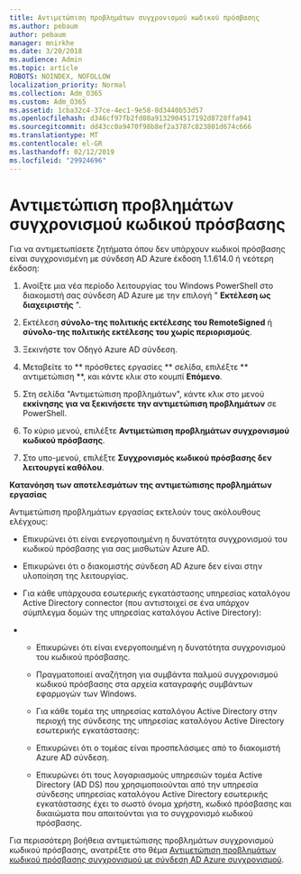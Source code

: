 ```yaml
---
title: Αντιμετώπιση προβλημάτων συγχρονισμού κωδικού πρόσβασης
ms.author: pebaum
author: pebaum
manager: mnirkhe
ms.date: 3/20/2018
ms.audience: Admin
ms.topic: article
ROBOTS: NOINDEX, NOFOLLOW
localization_priority: Normal
ms.collection: Adm_O365
ms.custom: Adm_O365
ms.assetid: 1cba32c4-37ce-4ec1-9e58-8d3440b53d57
ms.openlocfilehash: d346cf97fb2fd08a9132904517192d8728ffa941
ms.sourcegitcommit: dd43cc0a9470f98b8ef2a3787c823801d674c666
ms.translationtype: MT
ms.contentlocale: el-GR
ms.lasthandoff: 02/12/2019
ms.locfileid: "29924696"
---
```

# <a name="troubleshoot-password-synchronization"></a>Αντιμετώπιση προβλημάτων συγχρονισμού κωδικού πρόσβασης

Για να αντιμετωπίσετε ζητήματα όπου δεν υπάρχουν κωδικοί πρόσβασης είναι συγχρονισμένη με σύνδεση AD Azure έκδοση 1.1.614.0 ή νεότερη έκδοση:
  
1. Ανοίξτε μια νέα περίοδο λειτουργίας του Windows PowerShell στο διακομιστή σας σύνδεση AD Azure με την επιλογή " **Εκτέλεση ως διαχειριστής** ". 
    
2. Εκτέλεση **σύνολο-της πολιτικής εκτέλεσης του RemoteSigned** ή **σύνολο-της πολιτικής εκτέλεσης του χωρίς περιορισμούς**. 
    
3. Ξεκινήστε τον Οδηγό Azure AD σύνδεση.
    
4. Μεταβείτε το ** πρόσθετες εργασίες ** σελίδα, επιλέξτε ** αντιμετώπιση **, και κάντε κλικ στο κουμπί **Επόμενο**. 
    
5. Στη σελίδα "Αντιμετώπιση προβλημάτων", κάντε κλικ στο μενού **εκκίνησης για να ξεκινήσετε την αντιμετώπιση προβλημάτων** σε PowerShell. 
    
6. Το κύριο μενού, επιλέξτε **Αντιμετώπιση προβλημάτων συγχρονισμού κωδικού πρόσβασης**. 
    
7. Στο υπο-μενού, επιλέξτε **Συγχρονισμός κωδικού πρόσβασης δεν λειτουργεί καθόλου**. 
    
 **Κατανόηση των αποτελεσμάτων της αντιμετώπισης προβλημάτων εργασίας**
  
Αντιμετώπιση προβλημάτων εργασίας εκτελούν τους ακόλουθους ελέγχους:
  
- Επικυρώνει ότι είναι ενεργοποιημένη η δυνατότητα συγχρονισμού του κωδικού πρόσβασης για σας μισθωτών Azure AD.
    
- Επικυρώνει ότι ο διακομιστής σύνδεση AD Azure δεν είναι στην υλοποίηση της λειτουργίας.
    
- Για κάθε υπάρχουσα εσωτερικής εγκατάστασης υπηρεσίας καταλόγου Active Directory connector (που αντιστοιχεί σε ένα υπάρχον σύμπλεγμα δομών της υπηρεσίας καταλόγου Active Directory):
    
- 
  - Επικυρώνει ότι είναι ενεργοποιημένη η δυνατότητα συγχρονισμού του κωδικού πρόσβασης.
    
  - Πραγματοποιεί αναζήτηση για συμβάντα παλμού συγχρονισμού κωδικού πρόσβασης στα αρχεία καταγραφής συμβάντων εφαρμογών των Windows.
    
  - Για κάθε τομέα της υπηρεσίας καταλόγου Active Directory στην περιοχή της σύνδεσης της υπηρεσίας καταλόγου Active Directory εσωτερικής εγκατάστασης:
    
  - Επικυρώνει ότι ο τομέας είναι προσπελάσιμες από το διακομιστή Azure AD σύνδεση.
    
  - Επικυρώνει ότι τους λογαριασμούς υπηρεσιών τομέα Active Directory (AD DS) που χρησιμοποιούνται από την υπηρεσία σύνδεσης υπηρεσίας καταλόγου Active Directory εσωτερικής εγκατάστασης έχει το σωστό όνομα χρήστη, κωδικό πρόσβασης και δικαιώματα που απαιτούνται για το συγχρονισμό κωδικού πρόσβασης.
    
Για περισσότερη βοήθεια αντιμετώπισης προβλημάτων συγχρονισμού κωδικού πρόσβασης, ανατρέξτε στο θέμα [Αντιμετώπιση προβλημάτων κωδικού πρόσβασης συγχρονισμού με σύνδεση AD Azure συγχρονισμού](https://docs.microsoft.com/azure/active-directory/connect/active-directory-aadconnectsync-troubleshoot-password-synchronization).
  

